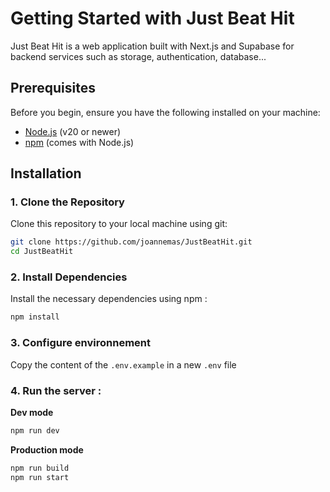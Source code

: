 # Getting Started with Just Beat Hit  
Just Beat Hit is a web application built with Next.js and Supabase for backend services such as storage, authentication, database...

## Prerequisites  
Before you begin, ensure you have the following installed on your machine:

- [Node.js](https://nodejs.org/) (v20 or newer)
- [npm](https://www.npmjs.com/) (comes with Node.js)

## Installation

### 1. Clone the Repository
Clone this repository to your local machine using git:
```bash
git clone https://github.com/joannemas/JustBeatHit.git
cd JustBeatHit
```

### 2. Install Dependencies
Install the necessary dependencies using npm :
```bash
npm install
```

### 3. Configure environnement
Copy the content of the `.env.example` in a new `.env` file

### 4. Run the server : 
**Dev mode**
```bash
npm run dev
```
**Production mode**
```bash
npm run build
npm run start
```
